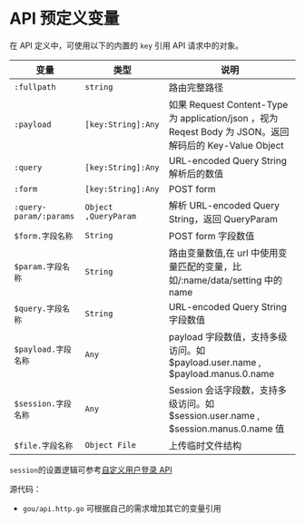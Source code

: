 # API 预定义变量

在 API 定义中，可使用以下的内置的 `key` 引用 API 请求中的对象。

| 变量                   | 类型                 | 说明                                                                                                    |
| ---------------------- | -------------------- | ------------------------------------------------------------------------------------------------------- |
| `:fullpath`            | `string`             | 路由完整路径                                                                                            |
| `:payload`             | `[key:String]:Any`   | 如果 Request Content-Type 为 application/json ，视为 Reqest Body 为 JSON。返回解码后的 Key-Value Object |
| `:query`               | `[key:String]:Any`   | URL-encoded Query String 解析后的数值                                                                   |
| `:form`                | `[key:String]:Any`   | POST form                                                                                               |
| `:query-param/:params` | `Object ,QueryParam` | 解析 URL-encoded Query String，返回 QueryParam                                                          |
| `$form.字段名称`       | `String`             | POST form 字段数值                                                                                      |
| `$param.字段名称`      | `String`             | 路由变量数值,在 url 中使用变量匹配的变量，比如/:name/data/setting 中的 name                             |
| `$query.字段名称`      | `String`             | URL-encoded Query String 字段数值                                                                       |
| `$payload.字段名称`    | `Any`                | payload 字段数值，支持多级访问。如 $payload.user.name , $payload.manus.0.name                           |
| `$session.字段名称`    | `Any`                | Session 会话字段数，支持多级访问。如 $session.user.name , $session.manus.0.name 值                      |
| `$file.字段名称`       | `Object File`        | 上传临时文件结构                                                                                        |

`session`的设置逻辑可参考[自定义用户登录 API](./%E8%87%AA%E5%AE%9A%E4%B9%89%E7%94%A8%E6%88%B7%E7%99%BB%E9%99%86login%20api.md)

源代码：

- `gou/api.http.go` 可根据自己的需求增加其它的变量引用
